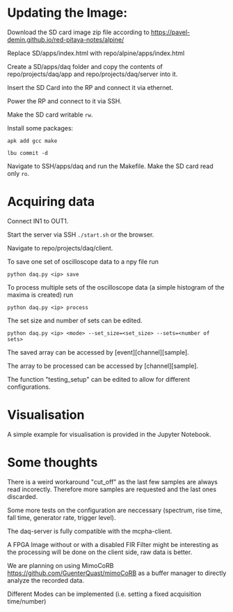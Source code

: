 # Updating the Image:

Download the SD card image zip file according to https://pavel-demin.github.io/red-pitaya-notes/alpine/

Replace SD/apps/index.html with repo/alpine/apps/index.html

Create a SD/apps/daq folder and copy the contents of repo/projects/daq/app and repo/projects/daq/server into it.

Insert the SD Card into the RP and connect it via ethernet.

Power the RP and connect to it via SSH.

Make the SD card writable `rw`.

Install some packages:

`apk add gcc make`

`lbu commit -d`

Navigate to SSH/apps/daq and run the Makefile.
Make the SD card read only `ro`.

# Acquiring data
Connect IN1 to OUT1.

Start the server via SSH `./start.sh` or the browser.

Navigate to repo/projects/daq/client.

To save one set of oscilloscope data to a npy file run 

`python daq.py <ip> save`

To process multiple sets of the oscilloscope data (a simple histogram of the maxima is created) run

`python daq.py <ip> process`

The set size and number of sets can be edited.

`python daq.py <ip> <mode> --set_size=<set_size> --sets=<number of sets>`

The saved array can be accessed by [event][channel][sample].

The array to be processed can be accessed by [channel][sample].

The function "testing_setup" can be edited to allow for different configurations.

# Visualisation
A simple example for visualisation is provided in the Jupyter Notebook.

# Some thoughts
There is a weird workaround "cut_off" as the last few samples are always read incorectly. Therefore more samples are requested and the last ones discarded.

Some more tests on the configuration are neccessary (spectrum, rise time, fall time, generator rate, trigger level).

The daq-server is fully compatible with the mcpha-client.

A FPGA Image without or with a disabled FIR Filter might be interesting as the processing will be done on the client side, raw data is better.

We are planning on using MimoCoRB https://github.com/GuenterQuast/mimoCoRB as a buffer manager to directly analyze the recorded data.

Different Modes can be implemented (i.e. setting a fixed acquisition time/number)




